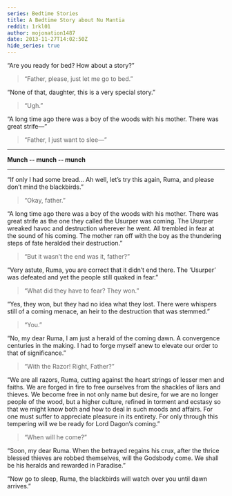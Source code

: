 ```yaml
---
series: Bedtime Stories
title: A Bedtime Story about Nu Mantia
reddit: 1rkl01
author: mojonation1487
date: 2013-11-27T14:02:50Z
hide_series: true
---
```


“Are you ready for bed? How about a story?”

> “Father, please, just let me go to bed.”

“None of that, daughter, this is a very special story.”

> “Ugh.”

“A long time ago there was a boy of the woods with his mother. There was great
strife—”

> “Father, I just want to slee—”

----

**Munch -- munch -- munch**

----

“If only I had some bread… Ah well, let’s try this again, Ruma, and please don’t
mind the blackbirds.”

> “Okay, father.”

“A long time ago there was a boy of the woods with his mother. There was great
strife as the one they called the Usurper was coming. The Usurper wreaked havoc
and destruction wherever he went. All trembled in fear at the sound of his
coming. The mother ran off with the boy as the thundering steps of fate heralded
their destruction.”

> “But it wasn’t the end was it, father?”

“Very astute, Ruma, you are correct that it didn’t end there. The ‘Usurper’ was
defeated and yet the people still quaked in fear.”

> “What did they have to fear? They won.”

“Yes, they won, but they had no idea what they lost. There were whispers still
of a coming menace, an heir to the destruction that was stemmed.”

> “You.”

“No, my dear Ruma, I am just a herald of the coming dawn. A convergence
centuries in the making. I had to forge myself anew to elevate our order to that
of significance.”

> “With the Razor! Right, Father?”

“We are all razors, Ruma, cutting against the heart strings of lesser men and
faiths. We are forged in fire to free ourselves from the shackles of liars and
thieves. We become free in not only name but desire, for we are no longer people
of the wood, but a higher culture, refined in torment and ecstasy so that we
might know both and how to deal in such moods and affairs. For one must suffer
to appreciate pleasure in its entirety. For only through this tempering will we
be ready for Lord Dagon’s coming.”

> “When will he come?”

“Soon, my dear Ruma. When the betrayed regains his crux, after the thrice
blessed thieves are robbed themselves, will the Godsbody come. We shall be his
heralds and rewarded in Paradise.”

“Now go to sleep, Ruma, the blackbirds will watch over you until dawn arrives.”
